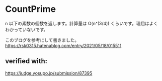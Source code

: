 # CountPrime

n 以下の素数の個数を返します。計算量は O(n^(3/4)) くらいです。理屈はよくわかっていないです。

このブログを参考にして書きました。
https://rsk0315.hatenablog.com/entry/2021/05/18/015511

## verified with:

https://judge.yosupo.jp/submission/87395